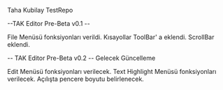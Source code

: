 Taha Kubilay TestRepo

--TAK Editor Pre-Beta v0.1 --

File Menüsü fonksiyonları verildi.
Kısayollar ToolBar' a eklendi.
ScrollBar eklendi.

-- TAK Editor Pre-Beta v0.2 -- Gelecek Güncelleme

Edit Menüsü fonksiyonları verilecek.
Text Highlight Menüsü fonksiyonları verilecek.
Açılışta pencere boyutu belirlenecek.
